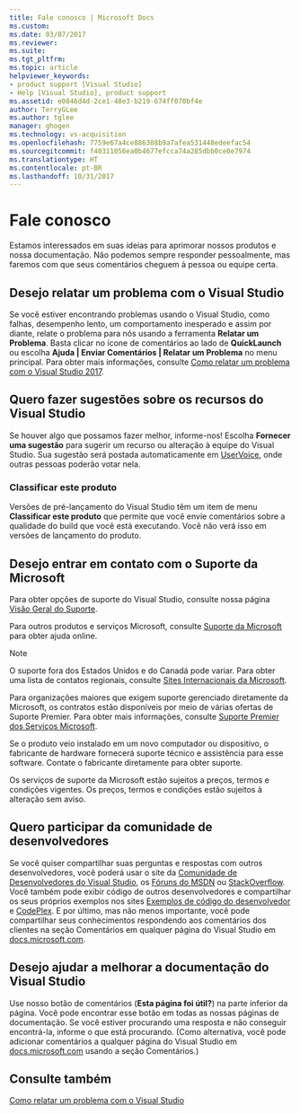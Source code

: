 ```yaml
---
title: Fale conosco | Microsoft Docs
ms.custom: 
ms.date: 03/07/2017
ms.reviewer: 
ms.suite: 
ms.tgt_pltfrm: 
ms.topic: article
helpviewer_keywords:
- product support [Visual Studio]
- Help [Visual Studio], product support
ms.assetid: e0846d4d-2ce1-48e3-b219-674ff070bf4e
author: TerryGLee
ms.author: tglee
manager: ghogen
ms.technology: vs-acquisition
ms.openlocfilehash: 7759e67a4ce886388b9a7afea531448edeefac54
ms.sourcegitcommit: f40311056ea0b4677efcca74a285dbb0ce0e7974
ms.translationtype: HT
ms.contentlocale: pt-BR
ms.lasthandoff: 10/31/2017
---
```

# <a name="talk-to-us"></a>Fale conosco
Estamos interessados em suas ideias para aprimorar nossos produtos e nossa documentação. Não podemos sempre responder pessoalmente, mas faremos com que seus comentários cheguem à pessoa ou equipe certa.  

## <a name="i-want-to-report-a-problem-with-visual-studio"></a>Desejo relatar um problema com o Visual Studio  
 Se você estiver encontrando problemas usando o Visual Studio, como falhas, desempenho lento, um comportamento inesperado e assim por diante, relate o problema para nós usando a ferramenta **Relatar um Problema**. Basta clicar no ícone de comentários ao lado de **QuickLaunch** ou escolha **Ajuda &#124; Enviar Comentários &#124; Relatar um Problema** no menu principal. Para obter mais informações, consulte [Como relatar um problema com o Visual Studio 2017](how-to-report-a-problem-with-visual-studio-2017.md).  

## <a name="i-want-to-make-a-suggestion-about-visual-studio-features"></a>Quero fazer sugestões sobre os recursos do Visual Studio  
 Se houver algo que possamos fazer melhor, informe-nos! Escolha **Fornecer uma sugestão** para sugerir um recurso ou alteração à equipe do Visual Studio. Sua sugestão será postada automaticamente em [UserVoice](https://visualstudio.uservoice.com), onde outras pessoas poderão votar nela.  

### <a name="rate-this-product"></a>Classificar este produto  
 Versões de pré-lançamento do Visual Studio têm um item de menu **Classificar este produto** que permite que você envie comentários sobre a qualidade do build que você está executando. Você não verá isso em versões de lançamento do produto.  

## <a name="i-want-to-contact-microsoft-support"></a>Desejo entrar em contato com o Suporte da Microsoft  
Para obter opções de suporte do Visual Studio, consulte nossa página [Visão Geral do Suporte](https://www.visualstudio.com/vs/support/).

Para outros produtos e serviços Microsoft, consulte [Suporte da Microsoft](http://go.microsoft.com/fwlink/?LinkID=99019) para obter ajuda online.

> [!NOTE]
> O suporte fora dos Estados Unidos e do Canadá pode variar. Para obter uma lista de contatos regionais, consulte [Sites Internacionais da Microsoft](http://www.microsoft.com/worldwide/).  

Para organizações maiores que exigem suporte gerenciado diretamente da Microsoft, os contratos estão disponíveis por meio de várias ofertas de Suporte Premier. Para obter mais informações, consulte [Suporte Premier dos Serviços Microsoft](http://go.microsoft.com/fwlink/?LinkId=258223).  

Se o produto veio instalado em um novo computador ou dispositivo, o fabricante de hardware fornecerá suporte técnico e assistência para esse software. Contate o fabricante diretamente para obter suporte.  

Os serviços de suporte da Microsoft estão sujeitos a preços, termos e condições vigentes. Os preços, termos e condições estão sujeitos à alteração sem aviso.  

## <a name="i-want-to-get-involved-in-the-developer-community"></a>Quero participar da comunidade de desenvolvedores  
 Se você quiser compartilhar suas perguntas e respostas com outros desenvolvedores, você poderá usar o site da [Comunidade de Desenvolvedores do Visual Studio](https://developercommunity.visualstudio.com/index.html), os [Fóruns do MSDN](http://social.msdn.microsoft.com/Forums/home) ou [StackOverflow](http://stackoverflow.com/). Você também pode exibir código de outros desenvolvedores e compartilhar os seus próprios exemplos nos sites [Exemplos de código do desenvolvedor](http://code.msdn.microsoft.com/) e [CodePlex](http://www.codeplex.com/). E por último, mas não menos importante, você pode compartilhar seus conhecimentos respondendo aos comentários dos clientes na seção Comentários em qualquer página do Visual Studio em [docs.microsoft.com](https://docs.microsoft.com/visualstudio/).

## <a name="i-want-to-help-improve-the-visual-studio-documentation"></a>Desejo ajudar a melhorar a documentação do Visual Studio  
  Use nosso botão de comentários (**Esta página foi útil?**) na parte inferior da página. Você pode encontrar esse botão em todas as nossas páginas de documentação. Se você estiver procurando uma resposta e não conseguir encontrá-la, informe o que está procurando. (Como alternativa, você pode adicionar comentários a qualquer página do Visual Studio em [docs.microsoft.com](https://docs.microsoft.com/visualstudio/) usando a seção Comentários.)

## <a name="see-also"></a>Consulte também  
 [Como relatar um problema com o Visual Studio](how-to-report-a-problem-with-visual-studio-2017.md)
